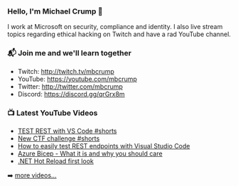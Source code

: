 ### Hello, I'm Michael Crump 👋

I work at Microsoft on security, compliance and identity. I also live stream topics regarding ethical hacking on Twitch and have a rad YouTube channel. 

### 📬 Join me and we'll learn together

- Twitch: http://twitch.tv/mbcrump
- YouTube: https://youtube.com/mbcrump
- Twitter: http://twitter.com/mbcrump
- Discord: https://discord.gg/qrGrx8m

### 📺 Latest YouTube Videos

<!-- YOUTUBE:START -->
- [TEST REST with VS Code #shorts](https://www.youtube.com/watch?v=zcuWR6QSs6Q)
- [New CTF challenge #shorts](https://www.youtube.com/watch?v=7ttCfEhAsNE)
- [How to easily test REST endpoints with Visual Studio Code](https://www.youtube.com/watch?v=LmfdPsq4IVs)
- [Azure Bicep - What it is and why you should care](https://www.youtube.com/watch?v=MYVMmXFV478)
- [.NET Hot Reload first look](https://www.youtube.com/watch?v=3y5ACfQbsHk)
<!-- YOUTUBE:END -->

➡️ [more videos...](https://youtube.com/mbcrump)

